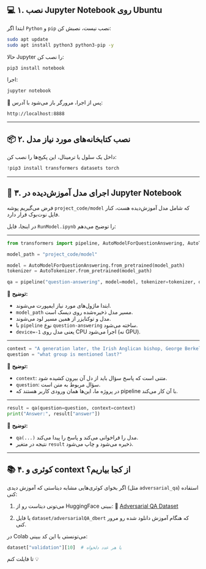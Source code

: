 ## 💻 ۱. نصب Jupyter Notebook روی Ubuntu

ابتدا اگر `Python` و `pip` نصب نیست، نصبش کن:

```bash
sudo apt update
sudo apt install python3 python3-pip -y
```

حالا Jupyter را نصب کن:

```bash
pip3 install notebook
```

اجرا:

```bash
jupyter notebook
```

🔗 پس از اجرا، مرورگر باز می‌شود با آدرس:

```
http://localhost:8888
```

---

## 📦 ۲. نصب کتابخانه‌های مورد نیاز مدل

داخل یک سلول یا ترمینال، این پکیج‌ها را نصب کن:

```python
!pip3 install transformers datasets torch
```

---

## 🤖 ۳. اجرای مدل آموزش‌دیده در Jupyter Notebook

فرض می‌گیریم پوشه `project_code/model` که شامل مدل آموزش‌دیده هست، کنار فایل نوت‌بوک قرار دارد.

در اینجا، فایل `RunModel.ipynb` را توضیح می‌دهم:

---

```python
from transformers import pipeline, AutoModelForQuestionAnswering, AutoTokenizer

model_path = "project_code/model"

model = AutoModelForQuestionAnswering.from_pretrained(model_path)
tokenizer = AutoTokenizer.from_pretrained(model_path)

qa = pipeline("question-answering", model=model, tokenizer=tokenizer, device=-1)
```

🧾 **توضیح:**

* ابتدا ماژول‌های مورد نیاز ایمپورت می‌شوند.
* `model_path` مسیر مدل ذخیره‌شده روی دیسک است.
* مدل و توکنایزر از همین مسیر لود می‌شوند.
* با `pipeline` نوع `question-answering` ساخته می‌شود.
* `device=-1` یعنی مدل روی CPU اجرا می‌شود (نه GPU).

---

```python
context = "A generation later, the Irish Anglican bishop, George Berkeley (1685–1753), determined that Locke's view immediately opened a door that would lead to eventual atheism. In response to Locke, he put forth in his Treatise Concerning the Principles of Human Knowledge (1710) an important challenge to empiricism in which things only exist either as a result of their being perceived, or by virtue of the fact that they are an entity doing the perceiving. (For Berkeley, God fills in for humans by doing the perceiving whenever humans are not around to do it.) In his text Alciphron, Berkeley maintained that any order humans may see in nature is the language or handwriting of God. Berkeley's approach to empiricism would later come to be called subjective idealism."
question = "what group is mentioned last?"
```

🧾 **توضیح:**

* `context`: متنی است که پاسخ سؤال باید از دل آن بیرون کشیده شود.
* `question`: سؤال مربوط به متن است.
* در پروژه ما، این‌ها همان ورودی کاربر هستند که pipeline با آن کار می‌کند.

---

```python
result = qa(question=question, context=context)
print("Answer:", result["answer"])
```

🧾 **توضیح:**

* `qa(...)` مدل را فراخوانی می‌کند و پاسخ را پیدا می‌کند.
* نتیجه در متغیر `result` ذخیره می‌شود و چاپ می‌شود.

---

## 📚 ۴. کوئری و context از کجا بیاریم؟

اگر بخوای کوئری‌هایی مشابه دیتاستی که آموزش دیدی (مثل `adversarial_qa`) استفاده کنی:

1. می‌تونی دیتاست رو از HuggingFace ببینی:
   🔗 [Adversarial QA Dataset](https://huggingface.co/datasets/adversarial_qa)

2. یا فایل `dataset/adversarialQA_dbert` که هنگام آموزش دانلود شده رو مرور کنی.

در Colab می‌تونستی با این کد ببینی:

```python
dataset["validation"][10]  # یا هر عدد دلخواه
```
تا فایلت کنم 💡
